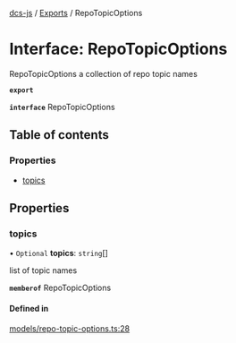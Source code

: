 [dcs-js](../README.md) / [Exports](../modules.md) / RepoTopicOptions

# Interface: RepoTopicOptions

RepoTopicOptions a collection of repo topic names

**`export`**

**`interface`** RepoTopicOptions

## Table of contents

### Properties

- [topics](RepoTopicOptions.md#topics)

## Properties

### <a id="topics" name="topics"></a> topics

• `Optional` **topics**: `string`[]

list of topic names

**`memberof`** RepoTopicOptions

#### Defined in

[models/repo-topic-options.ts:28](https://github.com/unfoldingWord/dcs-js/blob/09d5a5e/models/repo-topic-options.ts#L28)
